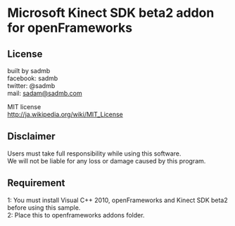 # Microsoft Kinect SDK beta2 addon for openFrameworks

## License
built by sadmb  
facebook: sadmb  
twitter: @sadmb  
mail: sadam@sadmb.com

MIT license  
http://ja.wikipedia.org/wiki/MIT_License

## Disclaimer
Users must take full responsibility while using this software.  
We will not be liable for any loss or damage caused by this program.

## Requirement
1: You must install Visual C++ 2010, openFrameworks and Kinect SDK beta2 before using this sample.  
2: Place this to openframeworks addons folder.